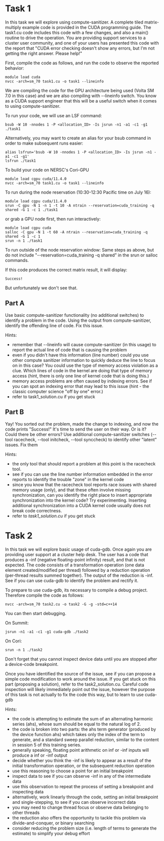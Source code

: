 # **Task 1**

In this task we will explore using compute-sanitizer.  A complete tiled matrix-multiply example code is provided in the CUDA programming guide.  The task1.cu code includes this code with a few changes, and also a main() routine to drive the operation.  You are providing support services to a  cluster user community, and one of your users has presented this code with the report that "CUDA error checking doesn't show any errors, but I'm not getting the right answer.  Please help!"

First, compile the code as follows, and run the code to observe the reported behavior:

```
module load cuda
nvcc -arch=sm_70 task1.cu -o task1 --lineinfo
```

We are compiling the code for the GPU architecture being used (Volta SM 7.0 in this case) and we are also compiling with --lineinfo switch.  You know as a CUDA support engineer that this will be a useful switch when it comes to using compute-sanitizer.

To run your code, we will use an LSF command:

```
bsub -W 10 -nnodes 1 -P <allocation_ID> -Is jsrun -n1 -a1 -c1 -g1 ./task1
```

Alternatively, you may want to create an alias for your bsub command in order to make subsequent runs easier:

```
alias lsfrun='bsub -W 10 -nnodes 1 -P <allocation_ID> -Is jsrun -n1 -a1 -c1 -g1'
lsfrun ./task1
```

To build your code on NERSC's Cori-GPU

```
module load cgpu cuda/11.4.0
nvcc -arch=sm_70 task1.cu -o task1 --lineinfo
```

To run during the node reservation (10:30-12:30 Pacific time on July 16):
```
module load cgpu cuda/11.4.0
srun -C gpu -N 1 -n 1 -t 10 -A ntrain --reservation=cuda_training -q shared -G 1 -c 1 ./task1
```

or grab a GPU node first, then run interactively:
```
module load cgpu cuda 
salloc -C gpu -N 1 -t 60 -A ntrain --reservation=cuda_training -q shared -G 1 -c 1
srun -n 1 ./task1
```

To run outside of the node reservation window:
Same steps as above, but do not include "--reservation=cuda_training -q shared" in the srun or salloc commands.

If this code produces the correct matrix result, it will display:

```
Success!
```

But unfortunately we don't see that.

## Part A 

Use basic compute-sanitizer functionality (no additional switches) to identify a problem in the code.  Using the output from compute-sanitizer, identify the offending line of code. Fix this issue.

Hints:
  - remember that --lineinfo will cause compute-sanitizer (in this usage) to report the actual line of code that is causing the problem
  - even if you didn't have this information (line number) could you use other compute sanitizer information to quickly deduce the line to focus on in this case?  You could use the type of memory access violation as a clue.  Which lines of code in the kernel are doing that type of memory access (hint, there is only one line of kernel code that is doing this.)
  - memory access problems are often caused by indexing errors.  See if you can spot an indexing error that may lead to this issue (hint - the classic computer science "off by one" error.)
  - refer to task1_solution.cu if you get stuck

## Part B

Yay! You sorted out the problem, made the change to indexing, and now the code prints "Success!"  It's time to send the user on their way.  Or is it?  Could there be other errors?  Use additional compute-sanitizer switches (--tool racecheck, --tool initcheck, --tool synccheck) to identify other "latent" issues.  Fix them

Hints:
  - the only tool that should report a problem at this point is the racecheck tool.
  - see if you can use the line number information embedded in the error reports to identify the trouble "zone" in the kernel code
  - since you know that the racecheck tool reports race issues with shared memory usage (only), and that these often involve missing synchronization, can you identify the right place to insert appropriate synchronization into the kernel code?  Try experimenting. Inserting additional synchronization into a CUDA kernel code usually does not break code correctness.
  - refer to *task1_solution.cu* if you get stuck

# **Task 2**

In this task we will explore basic usage of cuda-gdb. Once again you are providing user support at a cluster help desk. The user has a code that produces a -inf (negative floating-point infinity) result, and that is not expected. The code consists of a transformation operation (one data element created/modified per thread) followed by a reduction operation (per-thread results summed together). The output of the reduction is -inf. See if you can use cuda-gdb to identify the problem and rectify it.

To prepare to use cuda-gdb, its necessary to compile a debug project. Therefore compile the code as follows:

```
nvcc -arch=sm_70 task2.cu -o task2 -G -g -std=c++14
```

You can then start debugging.

On Summit:

```
jsrun -n1 -a1 -c1 -g1 cuda-gdb ./task2
```

On Cori:

```
srun -n 1 ./task2
```

Don't forget that you cannot inspect device data until you are stopped after a device-code breakpoint.

Once you have identified the source of the issue, see if you can propose a simple code modification to work around the issue.  If you get stuck on this part (proposing a solution), refer to the task2_solution.cu.  Careful code inspection will likely immediately point out the issue, however the purpose of this task is not actually to fix the code this way, but to learn to use cuda-gdb

Hints:
 - the code is attempting to estimate the sum of an alternating harmonic series (ahs), whose sum should be equal to the natural log of 2.
 - the code is broken into two parts: the ahs term generator (produced by the device function ahs) which takes only the index of the term to generate, and a standard sweep parallel reduction, similar to the content in session 5 of this training series.
 - generally speaking, floating point arithmetic on inf or -inf inputs will produce a inf or -inf output
 - decide whether you think the -inf is likely to appear as a result of the initial transformation operation, or the subsequent reduction operation
 - use this reasoning to choose a point for an initial breakpoint
 - inspect data to see if you can observe -inf in any of the intermediate data
 - use this observation to repeat the process of setting a breakpoint and inspecting data
 - alternatively, work linearly through the code, setting an initial breakpoint and single-stepping, to see if you can observe incorrect data
 - you may need to change thread focus or observe data belonging to other threads
 - the reduction also offers the opportunity to tackle this problem via divide-and-conquer, or binary searching
 - consider reducing the problem size (i.e. length of terms to generate the estimate) to simplify your debug effort
